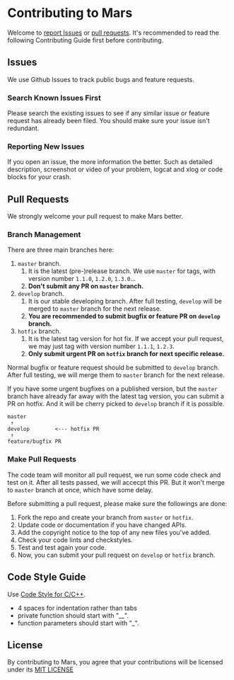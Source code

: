 # Contributing to Mars
Welcome to [report Issues](https://github.com/Tencent/marsMulti/issues) or [pull requests](https://github.com/Tencent/marsMulti/pulls). It's recommended to read the following Contributing Guide first before contributing. 

## Issues
We use Github Issues to track public bugs and feature requests.

### Search Known Issues First
Please search the existing issues to see if any similar issue or feature request has already been filed. You should make sure your issue isn't redundant.

### Reporting New Issues
If you open an issue, the more information the better. Such as detailed description, screenshot or video of your problem, logcat and xlog or code blocks for your crash.

## Pull Requests
We strongly welcome your pull request to make Mars better. 

### Branch Management
There are three main branches here:

1. `master` branch.
	1. It is the latest (pre-)release branch. We use `master` for tags, with version number `1.1.0`, `1.2.0`, `1.3.0`...
	2. **Don't submit any PR on `master` branch.**
2. `develop` branch. 
	1. It is our stable developing branch. After full testing, `develop` will be merged to `master` branch for the next release.
	2. **You are recommended to submit bugfix or feature PR on `develop` branch.**
3. `hotfix` branch. 
	1. It is the latest tag version for hot fix. If we accept your pull request, we may just tag with version number `1.1.1`, `1.2.3`.
	2. **Only submit urgent PR on `hotfix` branch for next specific release.**

Normal bugfix or feature request should be submitted to `develop` branch. After full testing, we will merge them to `master` branch for the next release. 

If you have some urgent bugfixes on a published version, but the `master` branch have already far away with the latest tag version, you can submit a PR on hotfix. And it will be cherry picked to `develop` branch if it is possible.

```
master
 ↑
develop        <--- hotfix PR
 ↑ 
feature/bugfix PR
```  

### Make Pull Requests
The code team will monitor all pull request, we run some code check and test on it. After all tests passed, we will accecpt this PR. But it won't merge to `master` branch at once, which have some delay.

Before submitting a pull request, please make sure the followings are done:

1. Fork the repo and create your branch from `master` or `hotfix`.
2. Update code or documentation if you have changed APIs.
3. Add the copyright notice to the top of any new files you've added.
4. Check your code lints and checkstyles.
5. Test and test again your code.
6. Now, you can submit your pull request on `develop` or `hotfix` branch.

## Code Style Guide
Use [Code Style for C/C++](http://zh-google-styleguide.readthedocs.io/en/latest/google-cpp-styleguide/).

* 4 spaces for indentation rather than tabs
* private function should start with "__".
* function parameters should start with "_".

## License
By contributing to Mars, you agree that your contributions will be licensed
under its [MIT LICENSE](https://github.com/Tencent/marsMulti/blob/master/LICENSE)
